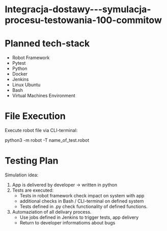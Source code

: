# Integracja-dostawy---symulacja-procesu-testowania-100-commitow

# Planned tech-stack
- Robot Framework
- Pytest
- Python
- Docker
- Jenkins
- Linux Ubuntu
- Bash
- Virtual Machines Environment
 
# File Execution

Execute robot file via CLI-terminal:

python3 -m robot -T name_of_test.robot

# Testing Plan

Simulation idea:

1. App is delivered by developer -> written in python
2. Tests are executed:
     - Tests in robot framework check impact on system with app
     - additional checks in Bash / CLI-terminal on defined system
     - Tests defined in .py check functionality of defined functions.
3. Automaziation of all delivary process.
     - Use jobs defined in Jenkins to trigger tests, app delivery
     - Return to developer informatioms about bugs

